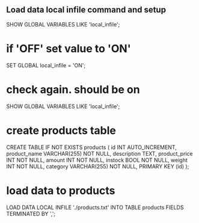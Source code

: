## Load data local infile command and setup
SHOW GLOBAL VARIABLES LIKE 'local_infile';

# if 'OFF' set value to 'ON'
SET GLOBAL local_infile = 'ON';

# check again. should be on
SHOW GLOBAL VARIABLES LIKE 'local_infile';

# create products table
CREATE TABLE IF NOT EXISTS products ( id INT AUTO_INCREMENT, product_name VARCHAR(255) NOT NULL, description TEXT, product_price INT NOT NULL, amount INT NOT NULL, instock BOOL NOT NULL, weight INT NOT NULL, category VARCHAR(255) NOT NULL, PRIMARY KEY (id) );

# load data to products
LOAD DATA LOCAL INFILE './products.txt' INTO TABLE products FIELDS TERMINATED BY ',';